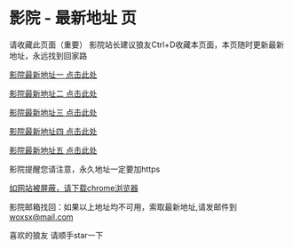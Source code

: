 # 影院 - 最新地址 页

请收藏此页面（重要）
影院站长建议狼友Ctrl+D收藏本页面，本页随时更新最新地址，永远找到回家路

[影院最新地址一 点击此处](https://hnx5e5.com/) 

[影院最新地址二 点击此处](https://lme5gj.com/) 

[影院最新地址三 点击此处](https://5em5v5.com/) 

[影院最新地址四 点击此处](https://lme5gj.com/) 

[影院最新地址五 点击此处](https://hnx5e5.com/) 

影院提醒您请注意，永久地址一定要加https

[如网站被屏蔽，请下载chrome浏览器](https://8xe23.com/chrome_93.0.4577.82.apk) 

影院邮箱找回：如果以上地址均不可用，索取最新地址,请发邮件到 woxsx@mail.com

喜欢的狼友 请顺手star一下
